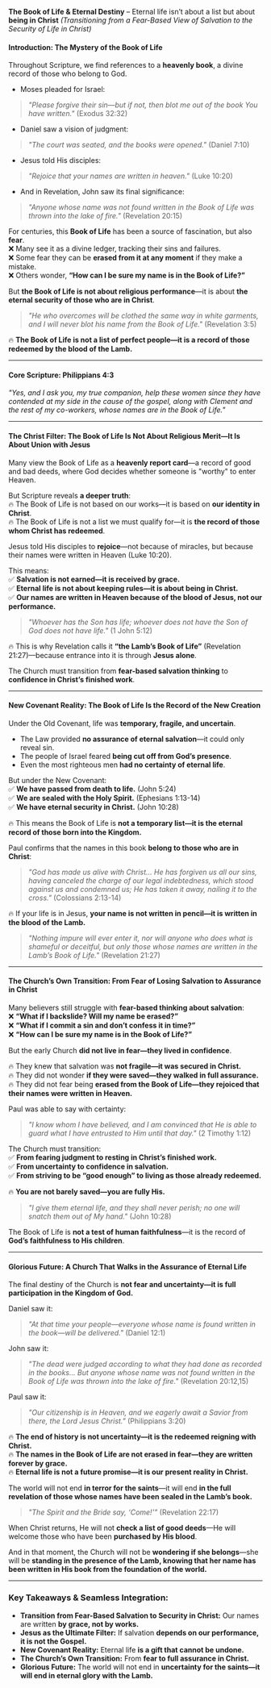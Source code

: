 **The Book of Life & Eternal Destiny** – Eternal life isn’t about a list but about **being in Christ**
_(Transitioning from a Fear-Based View of Salvation to the Security of Life in Christ)_

#### **Introduction: The Mystery of the Book of Life**

Throughout Scripture, we find references to a **heavenly book**, a divine record of those who belong to God.

- Moses pleaded for Israel:

> _"Please forgive their sin—but if not, then blot me out of the book You have written."_ (Exodus 32:32)

- Daniel saw a vision of judgment:

> _"The court was seated, and the books were opened."_ (Daniel 7:10)

- Jesus told His disciples:

> _"Rejoice that your names are written in heaven."_ (Luke 10:20)

- And in Revelation, John saw its final significance:

> _"Anyone whose name was not found written in the Book of Life was thrown into the lake of fire."_ (Revelation 20:15)

For centuries, this **Book of Life** has been a source of fascination, but also **fear**.  
❌ Many see it as a divine ledger, tracking their sins and failures.  
❌ Some fear they can be **erased from it at any moment** if they make a mistake.  
❌ Others wonder, **“How can I be sure my name is in the Book of Life?”**

But **the Book of Life is not about religious performance**—it is about **the eternal security of those who are in Christ**.

> _"He who overcomes will be clothed the same way in white garments, and I will never blot his name from the Book of Life."_ (Revelation 3:5)

🔥 **The Book of Life is not a list of perfect people—it is a record of those redeemed by the blood of the Lamb.**

---

#### **Core Scripture: Philippians 4:3**

_"Yes, and I ask you, my true companion, help these women since they have contended at my side in the cause of the gospel, along with Clement and the rest of my co-workers, whose names are in the Book of Life."_

---

#### **The Christ Filter: The Book of Life Is Not About Religious Merit—It Is About Union with Jesus**

Many view the Book of Life as a **heavenly report card**—a record of good and bad deeds, where God decides whether someone is "worthy" to enter Heaven.

But Scripture reveals **a deeper truth**:  
🔥 The Book of Life is not based on our works—it is based on **our identity in Christ**.  
🔥 The Book of Life is not a list we must qualify for—it is **the record of those whom Christ has redeemed**.

Jesus told His disciples to **rejoice**—not because of miracles, but because their names were written in Heaven (Luke 10:20).

This means:  
✅ **Salvation is not earned—it is received by grace.**  
✅ **Eternal life is not about keeping rules—it is about being in Christ.**  
✅ **Our names are written in Heaven because of the blood of Jesus, not our performance.**

> _"Whoever has the Son has life; whoever does not have the Son of God does not have life."_ (1 John 5:12)

🔥 This is why Revelation calls it **“the Lamb’s Book of Life”** (Revelation 21:27)—because entrance into it is through **Jesus alone**.

The Church must transition from **fear-based salvation thinking** to **confidence in Christ’s finished work**.

---

#### **New Covenant Reality: The Book of Life Is the Record of the New Creation**

Under the Old Covenant, life was **temporary, fragile, and uncertain**.

- The Law provided **no assurance of eternal salvation**—it could only reveal sin.
- The people of Israel feared **being cut off from God’s presence**.
- Even the most righteous men **had no certainty of eternal life**.

But under the New Covenant:  
✅ **We have passed from death to life.** (John 5:24)  
✅ **We are sealed with the Holy Spirit.** (Ephesians 1:13-14)  
✅ **We have eternal security in Christ.** (John 10:28)

🔥 This means the Book of Life is **not a temporary list—it is the eternal record of those born into the Kingdom.**

Paul confirms that the names in this book **belong to those who are in Christ**:

> _"God has made us alive with Christ... He has forgiven us all our sins, having canceled the charge of our legal indebtedness, which stood against us and condemned us; He has taken it away, nailing it to the cross."_ (Colossians 2:13-14)

🔥 If your life is in Jesus, **your name is not written in pencil—it is written in the blood of the Lamb.**

> _"Nothing impure will ever enter it, nor will anyone who does what is shameful or deceitful, but only those whose names are written in the Lamb’s Book of Life."_ (Revelation 21:27)

---

#### **The Church’s Own Transition: From Fear of Losing Salvation to Assurance in Christ**

Many believers still struggle with **fear-based thinking about salvation**:  
❌ **“What if I backslide? Will my name be erased?”**  
❌ **“What if I commit a sin and don’t confess it in time?”**  
❌ **“How can I be sure my name is in the Book of Life?”**

But the early Church **did not live in fear—they lived in confidence**.

🔥 They knew that salvation was **not fragile—it was secured in Christ.**  
🔥 They did not wonder **if they were saved—they walked in full assurance.**  
🔥 They did not fear being **erased from the Book of Life—they rejoiced that their names were written in Heaven.**

Paul was able to say with certainty:

> _"I know whom I have believed, and I am convinced that He is able to guard what I have entrusted to Him until that day."_ (2 Timothy 1:12)

The Church must transition:  
✅ **From fearing judgment to resting in Christ’s finished work.**  
✅ **From uncertainty to confidence in salvation.**  
✅ **From striving to be “good enough” to living as those already redeemed.**

🔥 **You are not barely saved—you are fully His.**

> _"I give them eternal life, and they shall never perish; no one will snatch them out of My hand."_ (John 10:28)

The Book of Life is **not a test of human faithfulness**—it is the record of **God’s faithfulness to His children**.

---

#### **Glorious Future: A Church That Walks in the Assurance of Eternal Life**

The final destiny of the Church is **not fear and uncertainty—it is full participation in the Kingdom of God.**

Daniel saw it:

> _"At that time your people—everyone whose name is found written in the book—will be delivered."_ (Daniel 12:1)

John saw it:

> _"The dead were judged according to what they had done as recorded in the books… But anyone whose name was not found written in the Book of Life was thrown into the lake of fire."_ (Revelation 20:12,15)

Paul saw it:

> _"Our citizenship is in Heaven, and we eagerly await a Savior from there, the Lord Jesus Christ."_ (Philippians 3:20)

🔥 **The end of history is not uncertainty—it is the redeemed reigning with Christ.**  
🔥 **The names in the Book of Life are not erased in fear—they are written forever by grace.**  
🔥 **Eternal life is not a future promise—it is our present reality in Christ.**

The world will not end **in terror for the saints**—it will end **in the full revelation of those whose names have been sealed in the Lamb’s book.**

> _"The Spirit and the Bride say, ‘Come!’"_ (Revelation 22:17)

When Christ returns, He will not **check a list of good deeds**—He will welcome those who have been **purchased by His blood**.

And in that moment, the Church will not be **wondering if she belongs**—she will be **standing in the presence of the Lamb, knowing that her name has been written in His book from the foundation of the world.**

---

### **Key Takeaways & Seamless Integration:**

- **Transition from Fear-Based Salvation to Security in Christ:** Our names are written **by grace, not by works.**
- **Jesus as the Ultimate Filter:** If salvation **depends on our performance, it is not the Gospel.**
- **New Covenant Reality:** Eternal life **is a gift that cannot be undone.**
- **The Church’s Own Transition:** From **fear to full assurance in Christ.**
- **Glorious Future:** The world will not end in **uncertainty for the saints—it will end in eternal glory with the Lamb.**